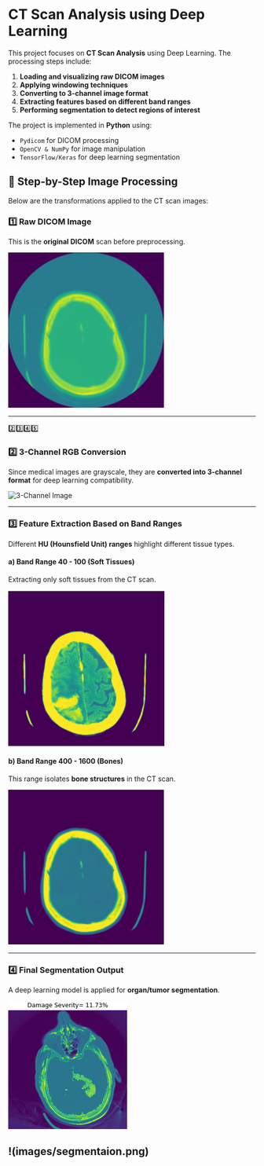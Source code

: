 # CT Scan Analysis using Deep Learning
This project focuses on **CT Scan Analysis** using Deep Learning. The processing steps include:
1. **Loading and visualizing raw DICOM images**
2. **Applying windowing techniques**
3. **Converting to 3-channel image format**
4. **Extracting features based on different band ranges**
5. **Performing segmentation to detect regions of interest**

The project is implemented in **Python** using:
- `Pydicom` for DICOM processing
- `OpenCV & NumPy` for image manipulation
- `TensorFlow/Keras` for deep learning segmentation


## 📸 **Step-by-Step Image Processing**
Below are the transformations applied to the CT scan images:

### **1️⃣ Raw DICOM Image**
This is the **original DICOM** scan before preprocessing.

![Raw DICOM Image](Results/No_windowing.png)

---
2️⃣3️⃣4️⃣5️⃣

### **2️⃣ 3-Channel RGB Conversion**
Since medical images are grayscale, they are **converted into 3-channel format** for deep learning compatibility.

![3-Channel Image](Results/3_channel_image.png)  

---

### **3️⃣ Feature Extraction Based on Band Ranges**
Different **HU (Hounsfield Unit) ranges** highlight different tissue types.

#### **a) Band Range 40 - 100 (Soft Tissues)**
Extracting only soft tissues from the CT scan.

![Soft Tissue Band (40-100)](Results/40-100.png)  

#### **b) Band Range 400 - 1600 (Bones)**
This range isolates **bone structures** in the CT scan.

![Bone Band (400-1600)](Results/400-1600.png)  

---

### **4️⃣ Final Segmentation Output**
A deep learning model is applied for **organ/tumor segmentation**.

![Segmented Image](Results/CT_result.png)  

!(images/segmentaion.png)
---
